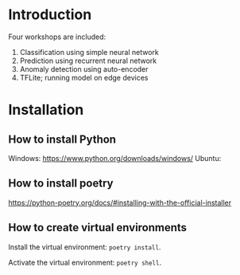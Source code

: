 # Introduction
Four workshops are included:
1. Classification using simple neural network
2. Prediction using recurrent neural network
3. Anomaly detection using auto-encoder
4. TFLite; running model on edge devices


# Installation

## How to install Python
Windows: https://www.python.org/downloads/windows/
Ubuntu: 

## How to install poetry
https://python-poetry.org/docs/#installing-with-the-official-installer

## How to create virtual environments

Install the virtual environment: `poetry install`.

Activate the virtual environment: `poetry shell`.


